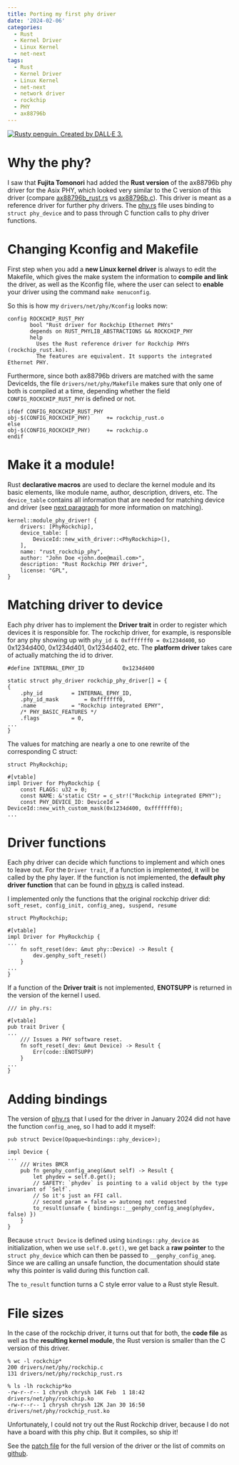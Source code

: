 ```yaml
---
title: Porting my first phy driver
date: '2024-02-06'
categories:
  - Rust
  - Kernel Driver
  - Linux Kernel
  - net-next
tags:
  - Rust
  - Kernel Driver
  - Linux Kernel
  - net-next
  - network driver
  - rockchip
  - PHY
  - ax88796b
---
```


[<img class="penguin" src="/static/img/rusty_penguin_2.jpeg" alt="Rusty penguin. Created by DALL·E 3." />](https://github.com/Rust-for-Linux/)

# Why the phy?

I saw that **Fujita Tomonori** had added the **Rust version** of the ax88796b
phy driver for the  Asix PHY, which looked very similar to the C version of this
driver (compare
[ax88796b_rust.rs](https://elixir.bootlin.com/linux/v6.8-rc3/source/drivers/net/phy/ax88796b_rust.rs)
vs
[ax88796b.c](https://elixir.bootlin.com/linux/v6.8-rc3/source/drivers/net/phy/ax88796b.c)).
This driver is meant as a reference driver for further phy drivers. The
[phy.rs](https://elixir.bootlin.com/linux/v6.8-rc3/source/rust/kernel/net/phy.rs)
file uses binding to `struct phy_device` and to pass through C function calls to
phy driver functions.

# Changing Kconfig and Makefile
First step when you add a **new Linux kernel driver** is always to edit the
Makefile, which gives the make system the information to **compile and link** the driver, as well as the Kconfig file, where the user can select to **enable** your driver using the command `make menuconfig`.

So this is how my `drivers/net/phy/Kconfig` looks now:

```
config ROCKCHIP_RUST_PHY
       bool "Rust driver for Rockchip Ethernet PHYs"
       depends on RUST_PHYLIB_ABSTRACTIONS && ROCKCHIP_PHY
       help
         Uses the Rust reference driver for Rockchip PHYs (rockchip_rust.ko).
         The features are equivalent. It supports the integrated Ethernet PHY.
```

Furthermore, since both ax88796b drivers are matched with the same DeviceIds,
the file `drivers/net/phy/Makefile` makes sure that only one of both is compiled
at a time, depending whether the field `CONFIG_ROCKCHIP_RUST_PHY` is defined or
not.

```
ifdef CONFIG_ROCKCHIP_RUST_PHY
obj-$(CONFIG_ROCKCHIP_PHY)     += rockchip_rust.o
else
obj-$(CONFIG_ROCKCHIP_PHY)     += rockchip.o
endif
```

# Make it a module!

Rust **declarative macros** are used to declare the kernel module and its basic
elements, like module name, author, description, drivers, etc.
The `device_table` contains all information that are needed for matching device
and driver (see [next paragraph](#matching-driver-to-device) for more
information on matching).

```
kernel::module_phy_driver! {
    drivers: [PhyRockchip],
    device_table: [
        DeviceId::new_with_driver::<PhyRockchip>(),
    ],
    name: "rust_rockchip_phy",
    author: "John Doe <john.doe@mail.com>",
    description: "Rust Rockchip PHY driver",
    license: "GPL",
}
```

# Matching driver to device
Each phy driver has to implement the **Driver trait** in order to register which
devices it is responsible for. The rockchip driver, for example, is responsible
for any phy showing up with `phy_id & 0xfffffff0 = 0x1234d400`, so 0x1234d400,
0x1234d401, 0x1234d402, etc. The **platform driver** takes care of actually
matching the id to driver.

```
#define INTERNAL_EPHY_ID			0x1234d400

static struct phy_driver rockchip_phy_driver[] = {
{
	.phy_id			= INTERNAL_EPHY_ID,
	.phy_id_mask		= 0xfffffff0,
	.name			= "Rockchip integrated EPHY",
	/* PHY_BASIC_FEATURES */
	.flags			= 0,
...
}
```

The values for matching are nearly a one to one rewrite of the corresponding C
struct:

```
struct PhyRockchip;

#[vtable]
impl Driver for PhyRockchip {
    const FLAGS: u32 = 0;
    const NAME: &'static CStr = c_str!("Rockchip integrated EPHY");
    const PHY_DEVICE_ID: DeviceId = DeviceId::new_with_custom_mask(0x1234d400, 0xfffffff0);
...
```

# Driver functions

Each phy driver can decide which functions to implement and which ones to leave
out. For the `Driver trait`, if a function is implemented, it will be called by
the phy layer.  If the function is not implemented, the **default phy driver
function** that can be found in
[phy.rs](https://elixir.bootlin.com/linux/v6.8-rc3/source/rust/kernel/net/phy.rs)
is called instead.

I implemented only the functions that the original rockchip driver did:  
`soft_reset, config_init, config_aneg, suspend, resume`

```
struct PhyRockchip;

#[vtable]
impl Driver for PhyRockchip {
...
    fn soft_reset(dev: &mut phy::Device) -> Result {
        dev.genphy_soft_reset()
    }
...
}
```

If a function of the **Driver trait** is not implemented, **ENOTSUPP** is returned
in the version of the kernel I used.

```
/// in phy.rs:

#[vtable]
pub trait Driver {
...
    /// Issues a PHY software reset.
    fn soft_reset(_dev: &mut Device) -> Result {
        Err(code::ENOTSUPP)
    }
...
}
```

# Adding bindings
The version of
[phy.rs](https://elixir.bootlin.com/linux/v6.8-rc3/source/rust/kernel/net/phy.rs)
that I used for the driver in January 2024 did not have the function
`config_aneg`, so I had to add it myself:

```
pub struct Device(Opaque<bindings::phy_device>);

impl Device {
...
    /// Writes BMCR
    pub fn genphy_config_aneg(&mut self) -> Result {
        let phydev = self.0.get();
        // SAFETY: `phydev` is pointing to a valid object by the type invariant of `Self`.
        // So it's just an FFI call.
        // second param = false => autoneg not requested
        to_result(unsafe { bindings::__genphy_config_aneg(phydev, false) })
    }
}
```

Because `struct Device` is defined using `bindings::phy_device` as
initialization, when we use `self.0.get()`, we get back a **raw pointer** to the
`struct phy_device` which can then be passed to `__genphy_config_aneg`.
Since we are calling an unsafe function, the documentation should state why this
pointer is valid during this function call.

The `to_result` function turns a C style error value to a Rust style Result.

# File sizes

In the case of the rockchip driver, it turns out that for both, the **code
file** as well as the **resulting kernel module**, the Rust version is smaller
than the C version of this driver.

```
% wc -l rockchip*
200 drivers/net/phy/rockchip.c
131 drivers/net/phy/rockchip_rust.rs
```

```
% ls -lh rockchip*ko
-rw-r--r-- 1 chrysh chrysh 14K Feb  1 18:42 drivers/net/phy/rockchip.ko
-rw-r--r-- 1 chrysh chrysh 12K Jan 30 16:50 drivers/net/phy/rockchip_rust.ko
```

Unfortunately, I could not try out the Rust Rockchip driver, because I do not
have a board with this phy chip. But it compiles, so ship it!

See the [patch file](https://lore.kernel.org/lkml/20240201-rockchip-rust-phy_depend-v2-3-c5fa4faab924@christina-quast.de/) for the full version of the driver or the list of commits on [github](../../../02/06/porting-my-first-phy-driver/).

